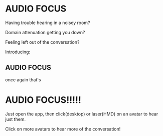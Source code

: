 # AUDIO FOCUS

Having trouble hearing in a noisey room?

Domain attenuation getting you down?

Feeling left out of the conversation?

Introducing:

## AUDIO FOCUS

once again that's 

# AUDIO FOCUS!!!!!

Just open the app, then click(desktop) or laser(HMD) on an avatar to hear just them.

Click on more avatars to hear more of the conversation!
